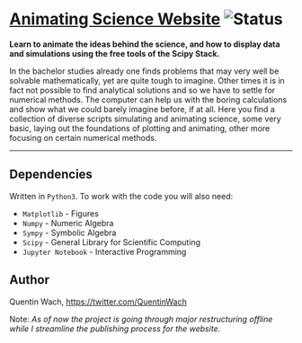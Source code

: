 # [Animating Science Website](https://quentinwach.github.io/Animating-Science/) ![Status](https://img.shields.io/badge/status-alpha-lightgrey)
<!-- heading gif with collage of animation examples -->

**Learn to animate the ideas behind the science, and how to display data and simulations using the free tools of the Scipy Stack.**

In the bachelor studies already one finds problems that may very well be solvable mathematically, yet are quite tough to imagine. Other times it is in fact not possible to find analytical solutions and so we have to settle for numerical methods. The computer can help us with the boring calculations and show what we could barely imagine before, if at all. Here you find a collection of diverse scripts simulating and animating science, some very basic, laying out the foundations of plotting and animating, other more focusing on certain numerical methods.

---
## Dependencies
Written in `Python3`. To work with the code you will also need:
+ `Matplotlib` - Figures
+ `Numpy` - Numeric Algebra
+ `Sympy` - Symbolic Algebra
+ `Scipy` - General Library for Scientific Computing
+ `Jupyter Notebook` - Interactive Programming

## Author
Quentin Wach, https://twitter.com/QuentinWach 

Note: *As of now the project is going through major restructuring offline while I streamline the publishing process for the website.*